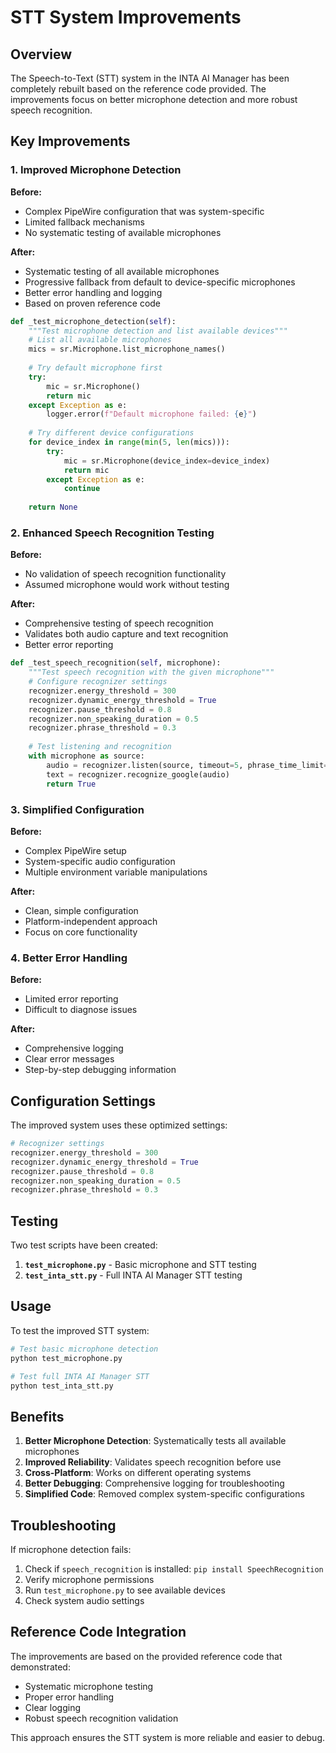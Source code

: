 # STT System Improvements

## Overview

The Speech-to-Text (STT) system in the INTA AI Manager has been completely rebuilt based on the reference code provided. The improvements focus on better microphone detection and more robust speech recognition.

## Key Improvements

### 1. Improved Microphone Detection

**Before:**
- Complex PipeWire configuration that was system-specific
- Limited fallback mechanisms
- No systematic testing of available microphones

**After:**
- Systematic testing of all available microphones
- Progressive fallback from default to device-specific microphones
- Better error handling and logging
- Based on proven reference code

```python
def _test_microphone_detection(self):
    """Test microphone detection and list available devices"""
    # List all available microphones
    mics = sr.Microphone.list_microphone_names()
    
    # Try default microphone first
    try:
        mic = sr.Microphone()
        return mic
    except Exception as e:
        logger.error(f"Default microphone failed: {e}")
    
    # Try different device configurations
    for device_index in range(min(5, len(mics))):
        try:
            mic = sr.Microphone(device_index=device_index)
            return mic
        except Exception as e:
            continue
    
    return None
```

### 2. Enhanced Speech Recognition Testing

**Before:**
- No validation of speech recognition functionality
- Assumed microphone would work without testing

**After:**
- Comprehensive testing of speech recognition
- Validates both audio capture and text recognition
- Better error reporting

```python
def _test_speech_recognition(self, microphone):
    """Test speech recognition with the given microphone"""
    # Configure recognizer settings
    recognizer.energy_threshold = 300
    recognizer.dynamic_energy_threshold = True
    recognizer.pause_threshold = 0.8
    recognizer.non_speaking_duration = 0.5
    recognizer.phrase_threshold = 0.3
    
    # Test listening and recognition
    with microphone as source:
        audio = recognizer.listen(source, timeout=5, phrase_time_limit=5)
        text = recognizer.recognize_google(audio)
        return True
```

### 3. Simplified Configuration

**Before:**
- Complex PipeWire setup
- System-specific audio configuration
- Multiple environment variable manipulations

**After:**
- Clean, simple configuration
- Platform-independent approach
- Focus on core functionality

### 4. Better Error Handling

**Before:**
- Limited error reporting
- Difficult to diagnose issues

**After:**
- Comprehensive logging
- Clear error messages
- Step-by-step debugging information

## Configuration Settings

The improved system uses these optimized settings:

```python
# Recognizer settings
recognizer.energy_threshold = 300
recognizer.dynamic_energy_threshold = True
recognizer.pause_threshold = 0.8
recognizer.non_speaking_duration = 0.5
recognizer.phrase_threshold = 0.3
```

## Testing

Two test scripts have been created:

1. **`test_microphone.py`** - Basic microphone and STT testing
2. **`test_inta_stt.py`** - Full INTA AI Manager STT testing

## Usage

To test the improved STT system:

```bash
# Test basic microphone detection
python test_microphone.py

# Test full INTA AI Manager STT
python test_inta_stt.py
```

## Benefits

1. **Better Microphone Detection**: Systematically tests all available microphones
2. **Improved Reliability**: Validates speech recognition before use
3. **Cross-Platform**: Works on different operating systems
4. **Better Debugging**: Comprehensive logging for troubleshooting
5. **Simplified Code**: Removed complex system-specific configurations

## Troubleshooting

If microphone detection fails:

1. Check if `speech_recognition` is installed: `pip install SpeechRecognition`
2. Verify microphone permissions
3. Run `test_microphone.py` to see available devices
4. Check system audio settings

## Reference Code Integration

The improvements are based on the provided reference code that demonstrated:
- Systematic microphone testing
- Proper error handling
- Clear logging
- Robust speech recognition validation

This approach ensures the STT system is more reliable and easier to debug. 